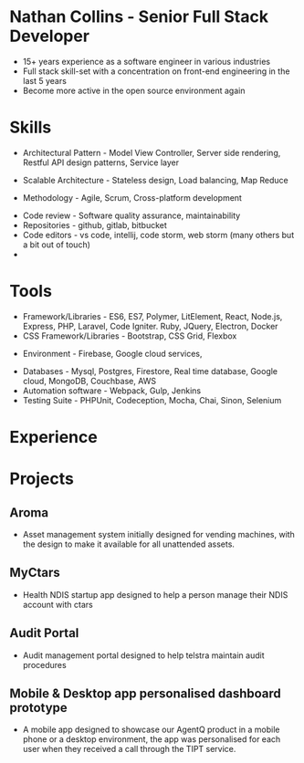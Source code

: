 # Nathan Collins - Senior Full Stack Developer

- 15+ years experience as a software engineer in various industries
- Full stack skill-set with a concentration on front-end engineering in the last 5 years
- Become more active in the open source environment again

# Skills

- Architectural Pattern - Model View Controller, Server side rendering, Restful API design patterns, Service layer
* Scalable Architecture - Stateless design, Load balancing, Map Reduce
- Methodology - Agile, Scrum, Cross-platform development
* Code review - Software quality assurance, maintainability
* Repositories - github, gitlab, bitbucket
* Code editors - vs code, intellij, code storm, web storm (many others but a bit out of touch)
* 

# Tools

- Framework/Libraries - ES6, ES7, Polymer, LitElement, React, Node.js, Express, PHP, Laravel, Code Igniter. Ruby, JQuery, Electron, Docker
- CSS Framework/Libraries - Bootstrap, CSS Grid, Flexbox
* Environment - Firebase, Google cloud services, 
- Databases - Mysql, Postgres, Firestore, Real time database, Google cloud, MongoDB, Couchbase, AWS
- Automation software - Webpack, Gulp, Jenkins
- Testing Suite - PHPUnit, Codeception, Mocha, Chai, Sinon, Selenium

# Experience

# Projects

## Aroma
* Asset management system initially designed for vending machines, with the design to make it available for all unattended assets. 

## MyCtars
* Health NDIS startup app designed to help a person manage their NDIS account with ctars

## Audit Portal
- Audit management portal designed to help telstra maintain audit  procedures

## Mobile & Desktop app personalised dashboard prototype
* A mobile app designed to showcase our AgentQ product in a mobile phone or a desktop environment, the app was personalised for each user when they received a call through the TIPT service.
